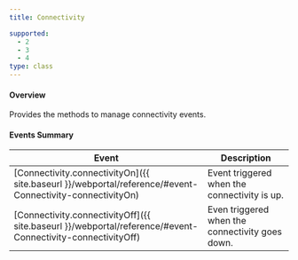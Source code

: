 ```yaml
---
title: Connectivity

supported:
  - 2
  - 3
  - 4
type: class
---
```


#### Overview

Provides the methods to manage connectivity events.

#### Events Summary

Event | Description
----|----
[Connectivity.connectivityOn]({{ site.baseurl }}/webportal/reference/#event-Connectivity-connectivityOn) | Event triggered when the connectivity is up.
[Connectivity.connectivityOff]({{ site.baseurl }}/webportal/reference/#event-Connectivity-connectivityOff)  | Even triggered when the connectivity goes down.